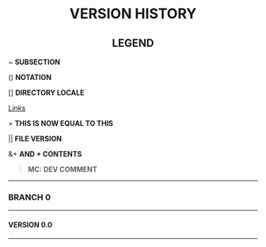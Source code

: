 <h1 style="text-align: center"> VERSION HISTORY</h1>

<h2 style="text-align: center">LEGEND</h2>

~ **SUBSECTION**

() **NOTATION**

[] **DIRECTORY LOCALE**

[Links](https://www.github.com/FunKodeT/)

= **THIS IS NOW EQUAL TO THIS**

|| **FILE VERSION**

&+ **AND + CONTENTS**

> **MC: DEV COMMENT**

---

### BRANCH 0

---

#### VERSION 0.0

---
